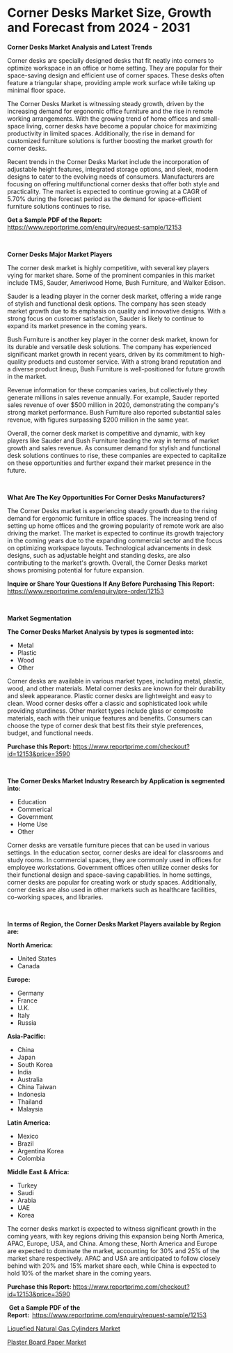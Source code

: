<p><h1>Corner Desks Market Size, Growth and Forecast from 2024 - 2031</h1></p><p><strong>Corner Desks Market Analysis and Latest Trends</strong></p>
<p><p>Corner desks are specially designed desks that fit neatly into corners to optimize workspace in an office or home setting. They are popular for their space-saving design and efficient use of corner spaces. These desks often feature a triangular shape, providing ample work surface while taking up minimal floor space.</p><p>The Corner Desks Market is witnessing steady growth, driven by the increasing demand for ergonomic office furniture and the rise in remote working arrangements. With the growing trend of home offices and small-space living, corner desks have become a popular choice for maximizing productivity in limited spaces. Additionally, the rise in demand for customized furniture solutions is further boosting the market growth for corner desks.</p><p>Recent trends in the Corner Desks Market include the incorporation of adjustable height features, integrated storage options, and sleek, modern designs to cater to the evolving needs of consumers. Manufacturers are focusing on offering multifunctional corner desks that offer both style and practicality. The market is expected to continue growing at a CAGR of 5.70% during the forecast period as the demand for space-efficient furniture solutions continues to rise.</p></p>
<p><strong>Get a Sample PDF of the Report:&nbsp;</strong> <a href="https://www.reportprime.com/enquiry/request-sample/12153">https://www.reportprime.com/enquiry/request-sample/12153</a></p>
<p>&nbsp;</p>
<p><strong>Corner Desks Major Market Players</strong></p>
<p><p>The corner desk market is highly competitive, with several key players vying for market share. Some of the prominent companies in this market include TMS, Sauder, Ameriwood Home, Bush Furniture, and Walker Edison.</p><p>Sauder is a leading player in the corner desk market, offering a wide range of stylish and functional desk options. The company has seen steady market growth due to its emphasis on quality and innovative designs. With a strong focus on customer satisfaction, Sauder is likely to continue to expand its market presence in the coming years.</p><p>Bush Furniture is another key player in the corner desk market, known for its durable and versatile desk solutions. The company has experienced significant market growth in recent years, driven by its commitment to high-quality products and customer service. With a strong brand reputation and a diverse product lineup, Bush Furniture is well-positioned for future growth in the market.</p><p>Revenue information for these companies varies, but collectively they generate millions in sales revenue annually. For example, Sauder reported sales revenue of over $500 million in 2020, demonstrating the company's strong market performance. Bush Furniture also reported substantial sales revenue, with figures surpassing $200 million in the same year.</p><p>Overall, the corner desk market is competitive and dynamic, with key players like Sauder and Bush Furniture leading the way in terms of market growth and sales revenue. As consumer demand for stylish and functional desk solutions continues to rise, these companies are expected to capitalize on these opportunities and further expand their market presence in the future.</p></p>
<p>&nbsp;</p>
<p><strong>What Are The Key Opportunities For Corner Desks Manufacturers?</strong></p>
<p><p>The Corner Desks market is experiencing steady growth due to the rising demand for ergonomic furniture in office spaces. The increasing trend of setting up home offices and the growing popularity of remote work are also driving the market. The market is expected to continue its growth trajectory in the coming years due to the expanding commercial sector and the focus on optimizing workspace layouts. Technological advancements in desk designs, such as adjustable height and standing desks, are also contributing to the market's growth. Overall, the Corner Desks market shows promising potential for future expansion.</p></p>
<p><strong>Inquire or Share Your Questions If Any Before Purchasing This Report:</strong> <a href="https://www.reportprime.com/enquiry/pre-order/12153">https://www.reportprime.com/enquiry/pre-order/12153</a></p>
<p>&nbsp;</p>
<p><strong>Market Segmentation</strong></p>
<p><strong>The Corner Desks Market Analysis by types is segmented into:</strong></p>
<p><ul><li>Metal</li><li>Plastic</li><li>Wood</li><li>Other</li></ul></p>
<p><p>Corner desks are available in various market types, including metal, plastic, wood, and other materials. Metal corner desks are known for their durability and sleek appearance. Plastic corner desks are lightweight and easy to clean. Wood corner desks offer a classic and sophisticated look while providing sturdiness. Other market types include glass or composite materials, each with their unique features and benefits. Consumers can choose the type of corner desk that best fits their style preferences, budget, and functional needs.</p></p>
<p><strong>Purchase this Report:&nbsp;</strong><a href="https://www.reportprime.com/checkout?id=12153&price=3590">https://www.reportprime.com/checkout?id=12153&price=3590</a></p>
<p>&nbsp;</p>
<p><strong>The Corner Desks Market Industry Research by Application is segmented into:</strong></p>
<p><ul><li>Education</li><li>Commerical</li><li>Government</li><li>Home Use</li><li>Other</li></ul></p>
<p><p>Corner desks are versatile furniture pieces that can be used in various settings. In the education sector, corner desks are ideal for classrooms and study rooms. In commercial spaces, they are commonly used in offices for employee workstations. Government offices often utilize corner desks for their functional design and space-saving capabilities. In home settings, corner desks are popular for creating work or study spaces. Additionally, corner desks are also used in other markets such as healthcare facilities, co-working spaces, and libraries.</p></p>
<p>&nbsp;</p>
<p><strong>In terms of Region, the Corner Desks Market Players available by Region are:</strong></p>
<p>
    <p> <strong> North America: </strong>
        <ul>
            <li>United States</li>
            <li>Canada</li>
        </ul>
        </p> 
    <p> <strong> Europe: </strong>
        <ul>
            <li>Germany</li>
            <li>France</li>
            <li>U.K.</li>
            <li>Italy</li>
            <li>Russia</li>
        </ul>
        </p> 
    <p> <strong> Asia-Pacific: </strong>
        <ul>
            <li>China</li>
            <li>Japan</li>
            <li>South Korea</li>
            <li>India</li>
            <li>Australia</li>
            <li>China Taiwan</li>
            <li>Indonesia</li>
            <li>Thailand</li>
            <li>Malaysia</li>
        </ul>
        </p> 
    <p> <strong> Latin America: </strong>
        <ul>
            <li>Mexico</li>
            <li>Brazil</li>
            <li>Argentina Korea</li>
            <li>Colombia</li>
        </ul>
        </p> 
    <p> <strong> Middle East & Africa: </strong>
        <ul>
            <li>Turkey</li>
            <li>Saudi</li>
            <li>Arabia</li>
            <li>UAE</li>
            <li>Korea</li>
        </ul>
    </p>
    </p>
<p><p>The corner desks market is expected to witness significant growth in the coming years, with key regions driving this expansion being North America, APAC, Europe, USA, and China. Among these, North America and Europe are expected to dominate the market, accounting for 30% and 25% of the market share respectively. APAC and USA are anticipated to follow closely behind with 20% and 15% market share each, while China is expected to hold 10% of the market share in the coming years.</p></p>
<p><strong>Purchase this Report: </strong><a href="https://www.reportprime.com/checkout?id=12153&price=3590">https://www.reportprime.com/checkout?id=12153&price=3590</a></p>
<p>&nbsp;<strong>Get a Sample PDF of the Report:&nbsp;&nbsp;</strong><a href="https://www.reportprime.com/enquiry/request-sample/12153">https://www.reportprime.com/enquiry/request-sample/12153</a></p>
<p><strong></strong></p>
<p><p><a href="https://cute-banjo-8ca.notion.site/Liquefied-Natural-Gas-Cylinders-Market-Size-Growing-and-Forecasted-for-period-from-2024-2031-and-p-dc686e6f34ac4d999e663564c9efcd3f">Liquefied Natural Gas Cylinders Market</a></p><p><a href="https://unruly-ladybug-44b.notion.site/Global-Plaster-Board-Paper-Market-by-Types-Applications-and-Major-Players-with-Regional-Growth-Ra-46f7b00c110848de978d6c141ea4df21">Plaster Board Paper Market</a></p></p>